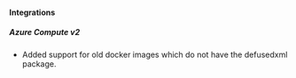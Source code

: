
#### Integrations

##### Azure Compute v2

- Added support for old docker images which do not have the defusedxml package.

